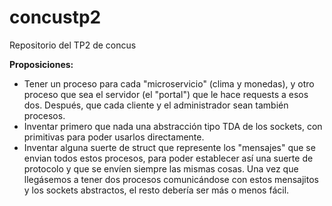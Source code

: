 # concustp2
Repositorio del TP2 de concus


**Proposiciones:**

* Tener un proceso para cada "microservicio" (clima y monedas), y otro proceso que sea el servidor (el "portal") que le hace requests a esos dos. Después, que cada cliente y el administrador sean también procesos.
* Inventar primero que nada una abstracción tipo TDA de los sockets, con primitivas para poder usarlos directamente. 
* Inventar alguna suerte de struct que represente los "mensajes" que se envian todos estos procesos, para poder establecer así una suerte de protocolo y que se envíen siempre las mismas cosas. Una vez que llegásemos a tener dos procesos comunicándose con estos mensajitos y los sockets abstractos, el resto debería ser más o menos fácil.

